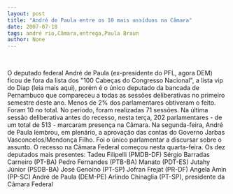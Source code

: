 ```yaml
---
layout: post
title: "André de Paula entre os 10 mais assíduos na Câmara"
date: 2007-07-18
tags: andré rio,Câmara,entrega,Paula Braun
author: None
---
```


&nbsp;

O deputado federal Andr&eacute; de Paula (ex-presidente do PFL, agora DEM) ficou de fora da lista dos &quot;100 Cabe&ccedil;as do Congresso Nacional&quot;, a lista vip do Diap (leia mais aqui), por&eacute;m &eacute; o &uacute;nico deputado da bancada de Pernambuco que compareceu a todas as sess&otilde;es deliberativas no primeiro semestre deste ano. 
Menos de 2% dos parlamentares obtiveram o feito. Foram 10 no total. No per&iacute;odo, foram realizadas 71 sess&otilde;es. Na &uacute;ltima sess&atilde;o deliberativa antes do recesso, nesta ter&ccedil;a, 202 parlamentares - de um total de 513 - marcaram presen&ccedil;a na C&acirc;mara. 
Na segunda-feira, Andr&eacute; de Paula lembrou, em plen&aacute;rio, a aprova&ccedil;&atilde;o das contas do Governo Jarbas Vasconcelos/Mendon&ccedil;a Filho. Foi o &uacute;nico parlamentar a discursar sobre o assunto. O recesso na C&acirc;mara Federal come&ccedil;ou nesta quarta-feira.
Os dez deputados mais presentes: 
Tadeu Filipelli (PMDB-DF)
S&eacute;rgio Barradas Carneiro (PT-BA)
Pedro Fernandes (PTB-BA)
Manato (PDT-ES)
Jutahy J&uacute;nior (PSDB-BA)
Jos&eacute; Geno&iacute;no (PT-SP)
Jofran Frejat (PR-DF)
Angela Amin (PP-SC)
Andr&eacute; de Paula (DEM-PE)
Arlindo Chinaglia (PT-SP), presidente da C&acirc;mara Federal 